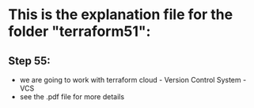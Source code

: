 # This is the explanation file for the folder "terraform51":


## Step 55:
- we are going to work with terraform cloud - Version Control System - VCS
- see the .pdf file for more details